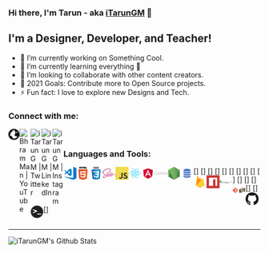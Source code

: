 ### Hi there, I'm Tarun - aka [iTarunGM][website] 👋

## I'm a Designer, Developer, and Teacher!
- 🔭 I’m currently working on Something Cool.
- 🌱 I’m currently learning everything 🤣
- 👯 I’m looking to collaborate with other content creators.
- 🥅 2021 Goals: Contribute more to Open Source projects.
- ⚡ Fun fact: I love to explore new Designs and Tech.

### Connect with me:

[<img align="left" alt="itarunGM" width="22px" src="https://raw.githubusercontent.com/iconic/open-iconic/master/svg/globe.svg" />][website]
[<img align="left" alt="Bhram Man | YouTube" width="22px" src="https://cdn.jsdelivr.net/npm/simple-icons@v3/icons/youtube.svg" />][youtube]
[<img align="left" alt="iTarunGM | Twitter" width="22px" src="https://cdn.jsdelivr.net/npm/simple-icons@v3/icons/twitter.svg" />][twitter]
[<img align="left" alt="iTarunGM | LinkedIn" width="22px" src="https://cdn.jsdelivr.net/npm/simple-icons@v3/icons/linkedin.svg" />][linkedin]
[<img align="left" alt="iTarunGM | Instagram" width="22px" src="https://cdn.jsdelivr.net/npm/simple-icons@v3/icons/instagram.svg" />][instagram]

<br />

### Languages and Tools:

[<img align="left" alt="Visual Studio Code" width="26px" src="https://raw.githubusercontent.com/github/explore/80688e429a7d4ef2fca1e82350fe8e3517d3494d/topics/visual-studio-code/visual-studio-code.png" />]
[<img align="left" alt="HTML5" width="26px" src="https://raw.githubusercontent.com/github/explore/80688e429a7d4ef2fca1e82350fe8e3517d3494d/topics/html/html.png" />]
[<img align="left" alt="CSS3" width="26px" src="https://raw.githubusercontent.com/github/explore/80688e429a7d4ef2fca1e82350fe8e3517d3494d/topics/css/css.png" />]
[<img align="left" alt="Sass" width="26px" src="https://raw.githubusercontent.com/github/explore/80688e429a7d4ef2fca1e82350fe8e3517d3494d/topics/sass/sass.png" />]
[<img align="left" alt="JavaScript" width="26px" src="https://raw.githubusercontent.com/github/explore/80688e429a7d4ef2fca1e82350fe8e3517d3494d/topics/javascript/javascript.png" />]
[<img align="left" alt="React" width="26px" src="https://raw.githubusercontent.com/github/explore/80688e429a7d4ef2fca1e82350fe8e3517d3494d/topics/react/react.png" />]
[<img align="left" alt="Angular" width="26px" src="https://raw.githubusercontent.com/github/explore/80688e429a7d4ef2fca1e82350fe8e3517d3494d/topics/angular/angular.png" />]
[<img align="left" alt="Express" width="26px" src="https://raw.githubusercontent.com/github/explore/80688e429a7d4ef2fca1e82350fe8e3517d3494d/topics/express/express.png" />]
[<img align="left" alt="Node.js" width="26px" src="https://raw.githubusercontent.com/github/explore/80688e429a7d4ef2fca1e82350fe8e3517d3494d/topics/nodejs/nodejs.png" />]
[<img align="left" alt="SQL" width="26px" src="https://raw.githubusercontent.com/github/explore/80688e429a7d4ef2fca1e82350fe8e3517d3494d/topics/sql/sql.png" />]
[<img align="left" alt="Firebase" width="26px" src="https://raw.githubusercontent.com/github/explore/80688e429a7d4ef2fca1e82350fe8e3517d3494d/topics/firebase/firebase.png" />]
[<img align="left" alt="NPM" width="26px" src="https://raw.githubusercontent.com/github/explore/80688e429a7d4ef2fca1e82350fe8e3517d3494d/topics/npm/npm.png" />]
[<img align="left" alt="MongoDB" width="26px" src="https://raw.githubusercontent.com/github/explore/80688e429a7d4ef2fca1e82350fe8e3517d3494d/topics/mongodb/mongodb.png" />]
[<img align="left" alt="Git" width="26px" src="https://raw.githubusercontent.com/github/explore/80688e429a7d4ef2fca1e82350fe8e3517d3494d/topics/git/git.png" />]
[<img align="left" alt="GitHub" width="26px" src="https://raw.githubusercontent.com/github/explore/78df643247d429f6cc873026c0622819ad797942/topics/github/github.png" />]
[<img align="left" alt="HTML5" width="26px" src="https://raw.githubusercontent.com/github/explore/80688e429a7d4ef2fca1e82350fe8e3517d3494d/topics/terminal/terminal.png" />]
<br />
<br/>

<!--
---
### 📺 Latest YouTube Videos
- [👑 Lion vs Crocodile vs Hippo - Who Would Win? Who is the King in River?](https://www.youtube.com/watch?v=m1x9c86M_dY)
- [🙏 Thank You for 25 Thousand Subscribers! | Next 30 Thousand Goal.](https://www.youtube.com/watch?v=Mvz4dy9zzW8)
- [King of the Sky | Eagle Attacks Wolf | Eagle vs Fox](https://www.youtube.com/watch?v=3fa_gBkVayo)
- [Lion vs Hyena - कोन जीतेगा | 1 Lion vs 20 Hyenas - Who Would Win?](https://www.youtube.com/watch?v=0pEholedyAg)
- [Lion vs Gorilla - कोन जीतेगा - Gorilla vs Lion - Who would Win?](https://www.youtube.com/watch?v=di1fuHOF27Q)


### 📕 Latest Blog Posts
<!--
- [Microinteractions: Password Validation Animation](https://dev.to/codestackr/microinteractions-password-validation-animation-5629)
- [Notion + YouTube - A Powerful Combination for Productivity](https://dev.to/codestackr/notion-youtube-a-powerful-combination-for-productivity-1def)
- [Regular Expressions (RegEx) Crash Course](https://dev.to/codestackr/regular-expressions-regex-crash-course-248n)
- [Emmet Part 2 - Advanced](https://dev.to/codestackr/emmet-part-2-advanced-4c65)
- [Deno 1.0 Released! (Easy) REST API Example](https://dev.to/codestackr/deno-1-0-released-easy-rest-api-example-2fbl)
  -->

---

<img align="left" alt="iTarunGM's Github Stats" src="https://github-readme-stats.vercel.app/api?username=itarungm&show_icons=true&hide_border=true&theme=onedark" />

[website]: https://itarungm.blogspot.com/
[twitter]: https://twitter.com/iTarunGM
[youtube]: https://youtube.com/BhramMan
[instagram]: https://instagram.com/iTarunGM
[linkedin]: https://linkedin.com/in/iTarunGM
